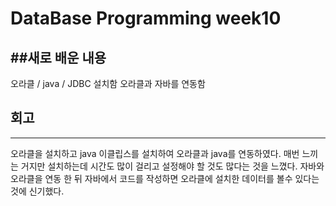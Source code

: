 DataBase Programming week10
============================
##새로 배운 내용
-----------------------------
오라클 / java / JDBC 설치함
오라클과 자바를 연동함
## 회고
-----------------------------
오라클을 설치하고 java 이클립스를 설치하여 오라클과 java를 연동하였다. 매번 느끼는 거지만 설치하는데 시간도 많이 걸리고 설정해야 할 것도 많다는 것을 느꼈다.
자바와 오라클을 연동 한 뒤 자바에서 코드를 작성하면 오라클에 설치한 데이터를 볼수 있다는 것에 신기했다.
